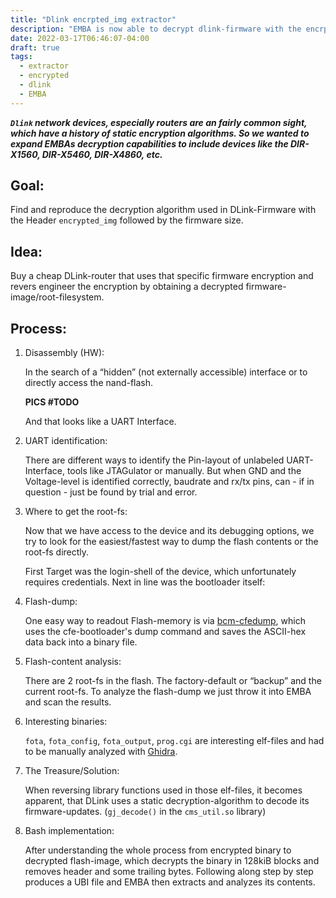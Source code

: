 ```yaml
---
title: "Dlink encrpted_img extractor"
description: "EMBA is now able to decrypt dlink-firmware with the encrpted_img header"
date: 2022-03-17T06:46:07-04:00
draft: true
tags:
  - extractor
  - encrypted
  - dlink
  - EMBA
---
```


***`Dlink` network devices, especially routers are an fairly common sight, which have a history of static encryption algorithms.
So we wanted to expand EMBAs decryption capabilities to include devices like the DIR-X1560, DIR-X5460, DIR-X4860, etc.***


Goal:
---
Find and reproduce the decryption algorithm used in DLink-Firmware with the Header `encrypted_img` followed by the firmware size.

Idea:
---
Buy a cheap DLink-router that uses that specific firmware encryption and revers engineer the encryption by obtaining a decrypted firmware-image/root-filesystem.

Process:
---
1.	Disassembly (HW):

    In the search of a “hidden” (not externally accessible) interface or to directly access the nand-flash.

    **PICS #TODO**

    And that looks like a UART Interface.

2.	UART identification:

    There are different ways to identify the Pin-layout of unlabeled UART-Interface, tools like JTAGulator or manually. But when GND and the Voltage-level is identified correctly, baudrate and rx/tx pins, can - if in question - just be found by trial and error.

3.	Where to get the root-fs:

    Now that we have access to the device and its debugging options, we try to look for the easiest/fastest way to dump the flash contents or the root-fs directly.

    First Target was the login-shell of the device, which unfortunately requires credentials.
    Next in line was the bootloader itself:

    
4.	Flash-dump:

    One easy way to readout Flash-memory is via  [bcm-cfedump](https://github.com/Depau/bcm-cfedump), which uses the cfe-bootloader's dump command and saves the ASCII-hex data back into a binary file.
    
5.	Flash-content analysis:

    There are 2 root-fs in the flash.
    The factory-default or “backup” and the current root-fs.
    To analyze the flash-dump we just throw it into EMBA and scan the results.

6.	Interesting binaries:

    `fota`, `fota_config`, `fota_output`, `prog.cgi` are interesting elf-files and had to be manually analyzed with [Ghidra](https://ghidra-sre.org/).

7.	The Treasure/Solution:

    When reversing library functions used in those elf-files, it becomes apparent, that DLink uses a static decryption-algorithm to decode its firmware-updates.
    (`gj_decode()` in the `cms_util.so` library)

8.	Bash implementation:

    After understanding the whole process from encrypted binary to decrypted flash-image, which decrypts the binary in 128kiB blocks and removes header and some trailing bytes.
    Following along step by step produces a UBI file and EMBA then extracts and analyzes its contents.
    